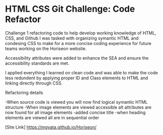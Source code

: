 # HTML CSS Git Challenge: Code Refactor

Challenge 1 refactoring code to help develop working knowledge of HTML, CSS, and Github
I was tasked with organizing symantic HTML and condesing CSS to make for a more concise coding experience for future teams working on the Horiseon website.

Accessibility attributes were added to enhance the SEA and ensure the accessibility standards are met.

I applied everything I learned on clean code and was able to make the code less redundent by applying proper ID and Class elements to HTML and linking directly through CSS.

Refactoring details

-When source code is viewed you will now find logical symantic HTML structure
-When image elements are viewed accessible alt attributes are now found for all image elements
-added concise title 
-when heading elements are viewed all are in sequential order

[Site Link] https://mgyata.github.io/Horiseon/

